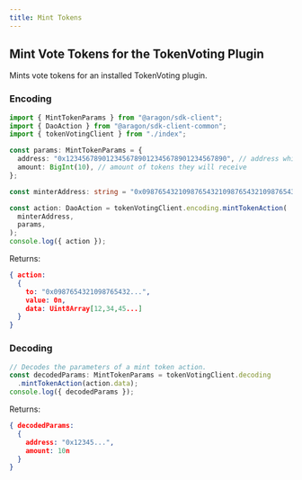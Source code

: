 ```yaml
---
title: Mint Tokens
---
```


## Mint Vote Tokens for the TokenVoting Plugin

Mints vote tokens for an installed TokenVoting plugin.

### Encoding

```ts
import { MintTokenParams } from "@aragon/sdk-client";
import { DaoAction } from "@aragon/sdk-client-common";
import { tokenVotingClient } from "./index";

const params: MintTokenParams = {
  address: "0x1234567890123456789012345678901234567890", // address which will receive the minted tokens
  amount: BigInt(10), // amount of tokens they will receive
};

const minterAddress: string = "0x0987654321098765432109876543210987654321"; // the contract address of the token to mint

const action: DaoAction = tokenVotingClient.encoding.mintTokenAction(
  minterAddress,
  params,
);
console.log({ action });
```


Returns:

```json
{ action:
  {
    to: "0x0987654321098765432...",
    value: 0n,
    data: Uint8Array[12,34,45...]
  }
}
```

### Decoding

```ts
// Decodes the parameters of a mint token action.
const decodedParams: MintTokenParams = tokenVotingClient.decoding
  .mintTokenAction(action.data);
console.log({ decodedParams });
```


Returns:

```json
{ decodedParams:
  {
    address: "0x12345...",
    amount: 10n
  }
}
```